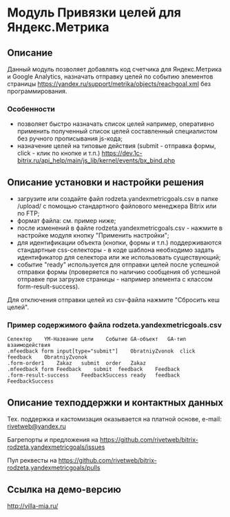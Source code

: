﻿
# Модуль Привязки целей для Яндекс.Метрика

## Описание

Данный модуль позволяет добавлять код счетчика для Яндекс.Метрика и Google Analytics, назначать отправку целей по событию элементов страницы https://yandex.ru/support/metrika/objects/reachgoal.xml без программирования.

### Особенности

- позволяет быстро назначать список целей например, оперативно применить полученный список целей составленный специалистом без ручного прописывания js-кода;
- назначение целей на типовые действия (submit - отправка формы, click - клик по кнопке и т.п.) https://dev.1c-bitrix.ru/api_help/main/js_lib/kernel/events/bx_bind.php

## Описание установки и настройки решения

- загрузите или создайте файл rodzeta.yandexmetricgoals.csv в папке /upload/ с помощью стандартного файлового менеджера Bitrix или по FTP;
- формат файла: см. пример ниже;
- после изменений в файле rodzeta.yandexmetricgoals.csv - нажмите в настройке модуля кнопку "Применить настройки";
- для идентификации объекта (кнопки, формы и т.п.) поддерживаются стандартные css-селекторы - в коде шаблона необходимо задать идентификатор для селектора или же использовать существующий;
- событие "ready" используется для отправки целей после успешной отправки формы (проверяется по наличию сообщения об успешной отправке при загрузке страницы - например элемента с классом form-result-success).

Для отключения отправки целей из csv-файла нажмите "Сбросить кеш целей".

### Пример содержимого файла rodzeta.yandexmetricgoals.csv

    Селектор    YM-Название цели    Событие GA-объект   GA-тип взаимодействия
    .mfeedback form input[type="submit"]    ObratniyZvonok  click   feedback    ObratniyZvonok
    .form-order1    Zakaz   submit  order   Zakaz
    .mfeedback form Feedback    submit  feedback    Feedback
    .form-result-success    FeedbackSuccess ready   feedback    FeedbackSuccess

## Описание техподдержки и контактных данных

Тех. поддержка и кастомизация оказывается на платной основе, e-mail: rivetweb@yandex.ru

Багрепорты и предложения на https://github.com/rivetweb/bitrix-rodzeta.yandexmetricgoals/issues

Пул реквесты на https://github.com/rivetweb/bitrix-rodzeta.yandexmetricgoals/pulls

## Ссылка на демо-версию

http://villa-mia.ru/
